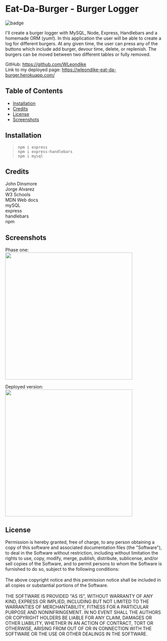 # Eat-Da-Burger - Burger Logger

  ![badge](https://img.shields.io/badge/License-MIT-blue)

  I'll create a burger logger with MySQL, Node, Express, Handlebars and a homemade ORM (yum!). In this application the user will be able to create a log for different burgers. At any given time, the user can press any of the buttons which include add burger, devour time, delete, or replenish. The burgers can be moved between two different tables or fully removed.  

  GitHub: https://github.com/WLeondike <br>
  Link to my deployed page: https://wleondike-eat-da-burger.herokuapp.com/


  ## Table of Contents

  * [Installation](#installation)
  * [Credits](#credits)
  * [License](#license)
  * [Screenshots](#screenshots)
  

  ## Installation
  
  > ``` npm i express ``` <br> ``` npm i express-handlebars ``` <br> ``` npm i mysql ```
  
  
  ## Credits
  
  John Dinsmore <br> Jorge Alvarez <br> W3 Schools <br> MDN Web docs <br> mySQL <br> express <br> handlebars <br> npm
  

  ## Screenshots

  Phase one: <br>
  <img src =".\public\assets\images\phaseOne.png" width="400"> <br>
  
  Deployed version: <br>
  <img src =".\public\assets\images\deployed.png" width="400">
  

  ## License
  
  Permission is hereby granted, free of charge, to any person obtaining a copy of this software and associated documentation files (the "Software"), to deal in the Software without restriction, including without limitation the rights to use, copy, modify, merge, publish, distribute, sublicense, and/or sell copies of the Software, and to permit persons to whom the Software is furnished to do so, subject to the following conditions: <br> <br> The above copyright notice and this permission notice shall be included in all copies or substantial portions of the Software. <br> <br> THE SOFTWARE IS PROVIDED "AS IS", WITHOUT WARRANTY OF ANY KIND, EXPRESS OR IMPLIED, INCLUDING BUT NOT LIMITED TO THE WARRANTIES OF MERCHANTABILITY, FITNESS FOR A PARTICULAR PURPOSE AND NONINFRINGEMENT. IN NO EVENT SHALL THE AUTHORS OR COPYRIGHT HOLDERS BE LIABLE FOR ANY CLAIM, DAMAGES OR OTHER LIABILITY, WHETHER IN AN ACTION OF CONTRACT, TORT OR OTHERWISE, ARISING FROM OUT OF OR IN CONNECTION WITH THE SOFTWARE OR THE USE OR OTHER DEALINGS IN THE SOFTWARE.